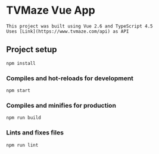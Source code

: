 # **TVMaze Vue App**
```
This project was built using Vue 2.6 and TypeScript 4.5 
Uses [Link](https://www.tvmaze.com/api) as API
```


## Project setup
```
npm install
```

### Compiles and hot-reloads for development
```
npm start
```

### Compiles and minifies for production
```
npm run build
```

### Lints and fixes files
```
npm run lint
```


